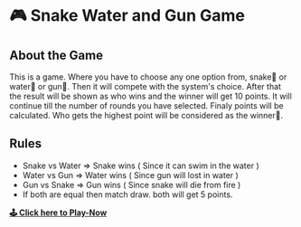 # 🎮 Snake Water and Gun Game

## About the Game
This is a game. Where you have to choose any one option from, snake🐍 or water🌊 or gun🔫. Then it will compete with the system's choice. After that the result will be shown as who wins and the winner will get 10 points. It will continue till the number of rounds you have selected. Finaly points will be calculated. Who gets the highest point will be considered as the winner🎐.

## Rules
- Snake vs Water => Snake wins ( Since it can swim in the water )
- Water vs Gun => Water wins ( Since gun will lost in water )
- Gun vs Snake => Gun wins ( Since snake will die from fire )
- If both are equal then match draw. both will get 5 points.

**[🕹 Click here to Play-Now](vigneshnu.herokuapp.com/swg.html)**
